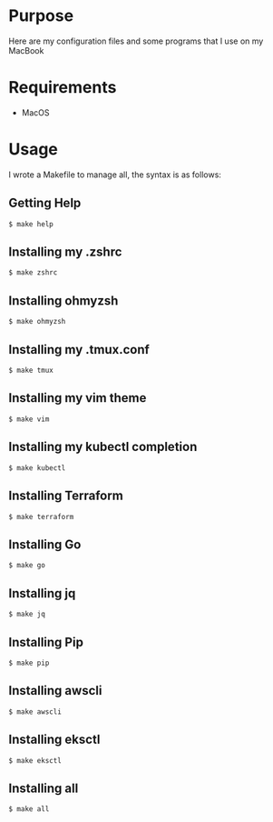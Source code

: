 # Purpose
Here are my configuration files and some programs that I use on my MacBook

# Requirements
* MacOS

# Usage
I wrote a Makefile to manage all, the syntax is as follows:

## Getting Help
    $ make help

## Installing my .zshrc
    $ make zshrc

## Installing ohmyzsh
    $ make ohmyzsh

## Installing my .tmux.conf
    $ make tmux

## Installing my vim theme
    $ make vim

## Installing my kubectl completion
    $ make kubectl

## Installing Terraform
    $ make terraform

## Installing Go
    $ make go

## Installing jq
    $ make jq

## Installing Pip
    $ make pip

## Installing awscli
    $ make awscli

## Installing eksctl
    $ make eksctl

## Installing all
    $ make all
